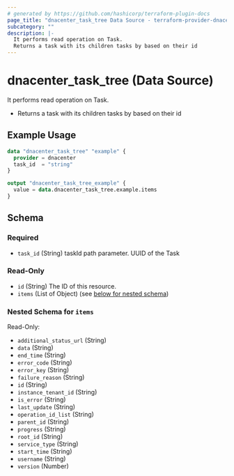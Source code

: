 ```yaml
---
# generated by https://github.com/hashicorp/terraform-plugin-docs
page_title: "dnacenter_task_tree Data Source - terraform-provider-dnacenter"
subcategory: ""
description: |-
  It performs read operation on Task.
  Returns a task with its children tasks by based on their id
---
```


# dnacenter_task_tree (Data Source)

It performs read operation on Task.

- Returns a task with its children tasks by based on their id

## Example Usage

```terraform
data "dnacenter_task_tree" "example" {
  provider = dnacenter
  task_id  = "string"
}

output "dnacenter_task_tree_example" {
  value = data.dnacenter_task_tree.example.items
}
```

<!-- schema generated by tfplugindocs -->
## Schema

### Required

- `task_id` (String) taskId path parameter. UUID of the Task

### Read-Only

- `id` (String) The ID of this resource.
- `items` (List of Object) (see [below for nested schema](#nestedatt--items))

<a id="nestedatt--items"></a>
### Nested Schema for `items`

Read-Only:

- `additional_status_url` (String)
- `data` (String)
- `end_time` (String)
- `error_code` (String)
- `error_key` (String)
- `failure_reason` (String)
- `id` (String)
- `instance_tenant_id` (String)
- `is_error` (String)
- `last_update` (String)
- `operation_id_list` (String)
- `parent_id` (String)
- `progress` (String)
- `root_id` (String)
- `service_type` (String)
- `start_time` (String)
- `username` (String)
- `version` (Number)


